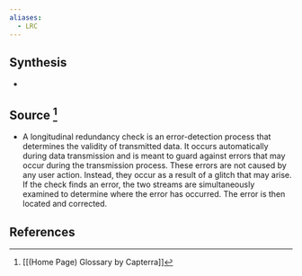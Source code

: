 ```yaml
---
aliases:
  - LRC
---
```

## Synthesis
- 
## Source [^1]
- A longitudinal redundancy check is an error-detection process that determines the validity of transmitted data. It occurs automatically during data transmission and is meant to guard against errors that may occur during the transmission process. These errors are not caused by any user action. Instead, they occur as a result of a glitch that may arise. If the check finds an error, the two streams are simultaneously examined to determine where the error has occurred. The error is then located and corrected.
## References

[^1]: [[(Home Page) Glossary by Capterra]]